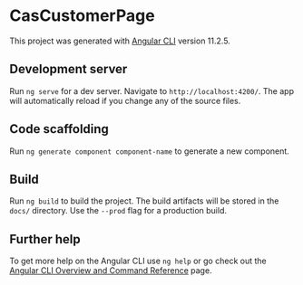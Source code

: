 # CasCustomerPage

This project was generated with [Angular CLI](https://github.com/angular/angular-cli) version 11.2.5.

## Development server

Run `ng serve` for a dev server. Navigate to `http://localhost:4200/`. The app will automatically reload if you change any of the source files.

## Code scaffolding

Run `ng generate component component-name` to generate a new component. 

## Build

Run `ng build` to build the project. The build artifacts will be stored in the `docs/` directory. Use the `--prod` flag for a production build.
## Further help

To get more help on the Angular CLI use `ng help` or go check out the [Angular CLI Overview and Command Reference](https://angular.io/cli) page.

